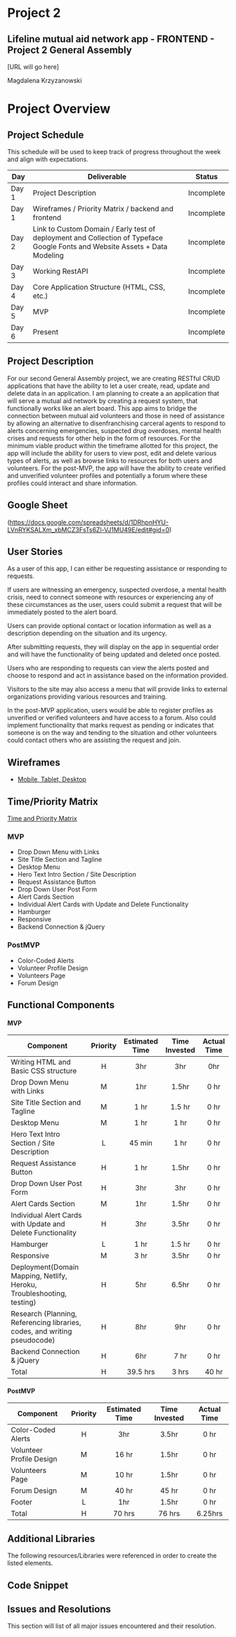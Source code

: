 

# Project 2

## Lifeline mutual aid network app - FRONTEND - Project 2 General Assembly

[URL will go here]

Magdalena Krzyzanowski

# Project Overview

## Project Schedule

This schedule will be used to keep track of progress throughout the week and align with expectations.  

|  Day | Deliverable | Status
|---|---| ---|
|Day 1| Project Description | Incomplete
|Day 1| Wireframes / Priority Matrix / backend and frontend | Incomplete
|Day 2| Link to Custom Domain / Early test of deployment and Collection of Typeface Google Fonts and Website Assets + Data Modeling | Incomplete
|Day 3| Working RestAPI | Incomplete
|Day 4| Core Application Structure (HTML, CSS, etc.)| Incomplete
|Day 5| MVP | Incomplete
|Day 6| Present | Incomplete



## Project Description

For our second General Assembly project, we are creating RESTful CRUD applications that have the ability to let a user create, read, update and delete data in an application. I am planning to create a an application that will serve a mutual aid network by creating a request system, that functionally works like an alert board. This app aims to bridge the connection between mutual aid volunteers and those in need of assistance by allowing an alternative to disenfranchising carceral agents to respond to alerts concerning emergencies, suspected drug overdoses, mental health crises and requests for other help in the form of resources. For the minimum viable product within the timeframe allotted for this project, the app will include the ability for users to view post, edit and delete various types of alerts, as well as browse links to resources for both users and volunteers. For the post-MVP, the app will have the ability to create verified and unverified volunteer profiles and potentially a forum where these profiles could interact and share information. 

## Google Sheet

(https://docs.google.com/spreadsheets/d/1DRhpnHYU-LVnRYKSALXm_xbMCZ3FsTs6Zl-VJ1MU49E/edit#gid=0) 

## User Stories

As a user of this app, I can either be requesting assistance or responding to requests. 

If users are witnessing an emergency, suspected overdose, a mental health crisis, need to connect someone with resources or experiencing any of these circumstances as the user, users could submit a request that will be immediately posted to the alert board. 

Users can provide optional contact or location information as well as a description depending on the situation and its urgency. 

After submitting requests, they will display on the app in sequential order and will have the functionality of being updated and deleted once posted. 

Users who are responding to requests can view the alerts posted and choose to respond and act in assistance based on the information provided.

Visitors to the site may also access a menu that will provide links to external organizations providing various resources and training.

In the post-MVP application, users would be able to register profiles as unverified or verified volunteers and have access to a forum. Also could implement functionality that marks request as pending or indicates that someone is on the way and tending to the situation and other volunteers could contact others who are assisting the request and join.


## Wireframes

- [Mobile, Tablet, Desktop](https://res.cloudinary.com/dinqukx6a/image/upload/v1596217007/Project%202/Wireframes/WIREFRAMES_qcnzja.jpg)



## Time/Priority Matrix 

[Time and Priority Matrix](https://res.cloudinary.com/dinqukx6a/image/upload/v1596217042/Project%202/TPM/TPM-FRONTEND_lamayw.jpg)



### MVP

- Drop Down Menu with Links
- Site Title Section and Tagline
- Desktop Menu
- Hero Text Intro Section / Site Description
- Request Assistance Button
- Drop Down User Post Form
- Alert Cards Section
- Individual Alert Cards with Update and Delete Functionality
- Hamburger
- Responsive
- Backend Connection & jQuery



### PostMVP 

- Color-Coded Alerts
- Volunteer Profile Design
- Volunteers Page
- Forum Design

## Functional Components

#### MVP
| Component | Priority | Estimated Time | Time Invested | Actual Time |
| --- | :---: |  :---: | :---: | :---: |
| Writing HTML and Basic CSS structure | H | 3hr | 3hr | 0hr|
| Drop Down Menu with Links | M | 1hr | 1.5hr | 0 hr|
| Site Title Section and Tagline | M | 1 hr | 1.5 hr | 0 hr|
| Desktop Menu | M | 1 hr | 1 hr | 0 hr|
| Hero Text Intro Section / Site Description | L | 45 min | 1 hr | 0 hr|
| Request Assistance Button | H | 1 hr | 1.5hr | 0 hr|
| Drop Down User Post Form | H | 3hr | 3hr | 0 hr|
| Alert Cards Section | M | 1hr | 1.5hr |0 hr|
| Individual Alert Cards with Update and Delete Functionality | H | 3hr| 3.5hr | 0 hr|
| Hamburger | L | 1 hr  | 1.5 hr | 0 hr|
| Responsive | M | 3 hr | 3.5hr | 0 hr|
| Deployment(Domain Mapping, Netlify, Heroku, Troubleshooting, testing) | H | 5hr | 6.5hr |0 hr|
| Research (Planning, Referencing libraries, codes, and writing pseudocode) | H | 8hr | 9hr |0 hr|
| Backend Connection & jQuery | H | 6hr | 7 hr | 0 hr|
| Total | H | 39.5 hrs| 3 hrs | 40 hr|

#### PostMVP
| Component | Priority | Estimated Time | Time Invested | Actual Time |
| --- | :---: |  :---: | :---: | :---: |
| Color-Coded Alerts | H | 3hr | 3.5hr | 0 hr |
| Volunteer Profile Design | M | 16 hr | 1.5hr | 0 hr |
| Volunteers Page | M | 10 hr | 1.5hr | 0 hr |
| Forum Design | M | 40 hr | 45 hr | 0 hr |
| Footer | L | 1hr | 1.5hr | 0 hr |
| Total | H | 70 hrs| 76 hrs | 6.25hrs |

## Additional Libraries
The following resources/Libraries were referenced in order to create the listed elements.


## Code Snippet


## Issues and Resolutions

 This section will list of all major issues encountered and their resolution.